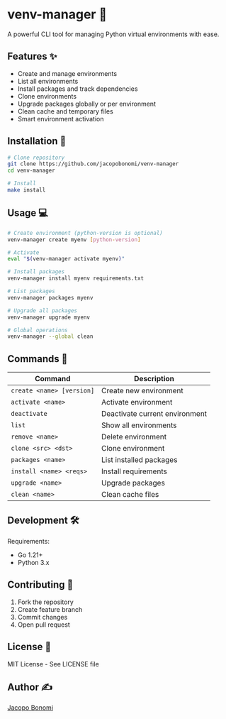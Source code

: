 # venv-manager 🐍

A powerful CLI tool for managing Python virtual environments with ease.

## Features ✨

- Create and manage environments
- List all environments
- Install packages and track dependencies
- Clone environments
- Upgrade packages globally or per environment
- Clean cache and temporary files
- Smart environment activation

## Installation 🚀

```bash
# Clone repository
git clone https://github.com/jacopobonomi/venv-manager
cd venv-manager

# Install 
make install
```

## Usage 💻

```bash
# Create environment (python-version is optional)
venv-manager create myenv [python-version]

# Activate
eval "$(venv-manager activate myenv)"

# Install packages
venv-manager install myenv requirements.txt

# List packages
venv-manager packages myenv

# Upgrade all packages
venv-manager upgrade myenv

# Global operations
venv-manager --global clean
```

## Commands 📖

| Command | Description |
|---------|-------------|
| `create <name> [version]` | Create new environment |
| `activate <name>` | Activate environment |
| `deactivate` | Deactivate current environment |
| `list` | Show all environments |
| `remove <name>` | Delete environment |
| `clone <src> <dst>` | Clone environment |
| `packages <name>` | List installed packages |
| `install <name> <reqs>` | Install requirements |
| `upgrade <name>` | Upgrade packages |
| `clean <name>` | Clean cache files |

## Development 🛠️

Requirements:
- Go 1.21+
- Python 3.x

## Contributing 🤝

1. Fork the repository
2. Create feature branch
3. Commit changes
4. Open pull request

## License 📄

MIT License - See LICENSE file

## Author ✍️

[Jacopo Bonomi](https://github.com/jacopobonomi)